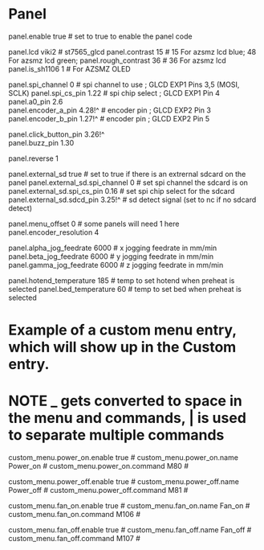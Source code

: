 # Panel
panel.enable                                 true             # set to true to enable the panel code

panel.lcd									                   viki2				# st7565_glcd
panel.contrast								               15					  # 15 For azsmz lcd blue; 48 For azsmz lcd green; 
panel.rough_contrast					               36					# 36 For azsmz lcd
panel.is_sh1106								               1            # For AZSMZ OLED

panel.spi_channel                            0                 # spi channel to use  ; GLCD EXP1 Pins 3,5 (MOSI, SCLK)
panel.spi_cs_pin                             1.22              # spi chip select     ; GLCD EXP1 Pin 4
panel.a0_pin								 2.6			   
panel.encoder_a_pin                          4.28!^            # encoder pin         ; GLCD EXP2 Pin 3
panel.encoder_b_pin                          1.27!^            # encoder pin         ; GLCD EXP2 Pin 5

panel.click_button_pin                       3.26!^            
panel.buzz_pin                               1.30        

panel.reverse								 1

panel.external_sd                            true              # set to true if there is an extrernal sdcard on the panel
panel.external_sd.spi_channel                0                 # set spi channel the sdcard is on
panel.external_sd.spi_cs_pin                 0.16              # set spi chip select for the sdcard
panel.external_sd.sdcd_pin                   3.25!^            # sd detect signal (set to nc if no sdcard detect)
      
panel.menu_offset                            0                 # some panels will need 1 here
panel.encoder_resolution                     4   

panel.alpha_jog_feedrate                     6000              # x jogging feedrate in mm/min
panel.beta_jog_feedrate                      6000              # y jogging feedrate in mm/min
panel.gamma_jog_feedrate                     6000               # z jogging feedrate in mm/min

panel.hotend_temperature                     185               # temp to set hotend when preheat is selected
panel.bed_temperature                        60                # temp to set bed when preheat is selected

# Example of a custom menu entry, which will show up in the Custom entry.
# NOTE _ gets converted to space in the menu and commands, | is used to separate multiple commands
custom_menu.power_on.enable                  true              #
custom_menu.power_on.name                    Power_on          #
custom_menu.power_on.command                 M80               #

custom_menu.power_off.enable                 true              #
custom_menu.power_off.name                   Power_off         #
custom_menu.power_off.command                M81               #

custom_menu.fan_on.enable                    true              #
custom_menu.fan_on.name                      Fan_on          #
custom_menu.fan_on.command                   M106               #

custom_menu.fan_off.enable                   true              #
custom_menu.fan_off.name                     Fan_off         #
custom_menu.fan_off.command                  M107               #
